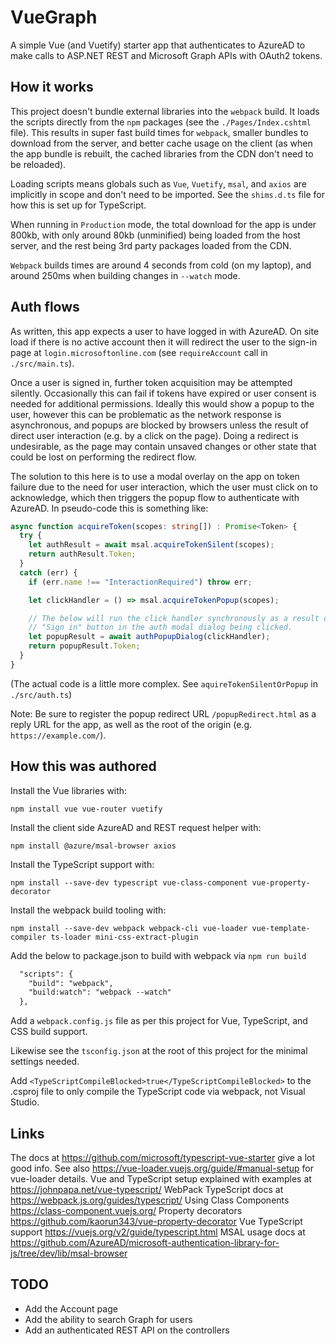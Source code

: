 ﻿# VueGraph

A simple Vue (and Vuetify) starter app that authenticates to AzureAD to make calls to ASP.NET REST
and Microsoft Graph APIs with OAuth2 tokens.

## How it works

This project doesn't bundle external libraries into the `webpack` build. It loads the scripts
directly from the `npm` packages (see the `./Pages/Index.cshtml` file). This results in super fast
build times for `webpack`, smaller bundles to download from the server, and better cache usage on
the client (as when the app bundle is rebuilt, the cached libraries from the CDN don't need to be
reloaded).

Loading scripts means globals such as `Vue`, `Vuetify`, `msal`, and `axios` are implicitly in scope
and don't need to be imported. See the `shims.d.ts` file for how this is set up for TypeScript.

When running in `Production` mode, the total download for the app is under 800kb, with only around
80kb (unminified) being loaded from the host server, and the rest being 3rd party packages loaded
from the CDN.

`Webpack` builds times are around 4 seconds from cold (on my laptop), and around 250ms when building
changes in `--watch` mode.

## Auth flows

As written, this app expects a user to have logged in with AzureAD. On site load if there is no
active account then it will redirect the user to the sign-in page at `login.microsoftonline.com`
(see `requireAccount` call in `./src/main.ts`).

Once a user is signed in, further token acquisition may be attempted silently. Occasionally this
can fail if tokens have expired or user consent is needed for additional permissions. Ideally this
would show a popup to the user, however this can be problematic as the network response is
asynchronous, and popups are blocked by browsers unless the result of direct user interaction (e.g.
by a click on the page). Doing a redirect is undesirable, as the page may contain unsaved changes or
other state that could be lost on performing the redirect flow.

The solution to this here is to use a modal overlay on the app on token failure due to the need for
user interaction, which the user must click on to acknowledge, which then triggers the popup flow to
authenticate with AzureAD. In pseudo-code this is something like:

```ts
async function acquireToken(scopes: string[]) : Promise<Token> {
  try {
    let authResult = await msal.acquireTokenSilent(scopes);
    return authResult.Token;
  }
  catch (err) {
    if (err.name !== "InteractionRequired") throw err;

    let clickHandler = () => msal.acquireTokenPopup(scopes);

    // The below will run the click handler synchronously as a result of the
    // "Sign in" button in the auth modal dialog being clicked.
    let popupResult = await authPopupDialog(clickHandler);
    return popupResult.Token;
  }
}
```

(The actual code is a little more complex. See `aquireTokenSilentOrPopup` in `./src/auth.ts`)

Note: Be sure to register the popup redirect URL `/popupRedirect.html` as a reply URL for the app,
as well as the root of the origin (e.g. `https://example.com/`).

## How this was authored

Install the Vue libraries with:

  `npm install vue vue-router vuetify`

Install the client side AzureAD and REST request helper with:

  `npm install @azure/msal-browser axios`

Install the TypeScript support with:

  `npm install --save-dev typescript vue-class-component vue-property-decorator`

Install the webpack build tooling with:

  `npm install --save-dev webpack webpack-cli vue-loader vue-template-compiler ts-loader mini-css-extract-plugin`

Add the below to package.json to build with webpack via `npm run build`

```txt
  "scripts": {
    "build": "webpack",
    "build:watch": "webpack --watch"
  },
```

Add a `webpack.config.js` file as per this project for Vue, TypeScript, and CSS build support.

Likewise see the `tsconfig.json` at the root of this project for the minimal settings needed.

Add `<TypeScriptCompileBlocked>true</TypeScriptCompileBlocked>` to the .csproj file to only compile
the TypeScript code via webpack, not Visual Studio.

## Links

The docs at <https://github.com/microsoft/typescript-vue-starter> give a lot good info.
See also <https://vue-loader.vuejs.org/guide/#manual-setup> for vue-loader details.
Vue and TypeScript setup explained with examples at <https://johnpapa.net/vue-typescript/>
WebPack TypeScript docs at <https://webpack.js.org/guides/typescript/>
Using Class Components <https://class-component.vuejs.org/>
Property decorators <https://github.com/kaorun343/vue-property-decorator>
Vue TypeScript support <https://vuejs.org/v2/guide/typescript.html>
MSAL usage docs at <https://github.com/AzureAD/microsoft-authentication-library-for-js/tree/dev/lib/msal-browser>

## TODO

- Add the Account page
- Add the ability to search Graph for users
- Add an authenticated REST API on the controllers
